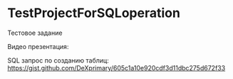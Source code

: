 # TestProjectForSQLoperation

Тестовое задание

Видео презентация:


SQL запрос по созданию таблиц:
https://gist.github.com/DeXprimary/605c1a10e920cdf3d11dbc275d672f33
